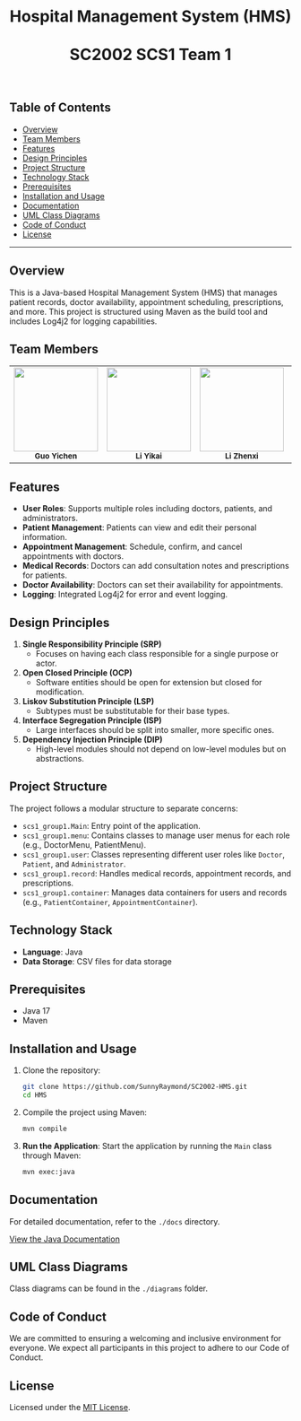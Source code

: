 <div align="center">

# Hospital Management System (HMS) <br/><br/> SC2002 SCS1 Team 1

</div>

<br/>

## Table of Contents

- [Overview](#overview)
- [Team Members](#team-members)
- [Features](#features)
- [Design Principles](#design-principles)
- [Project Structure](#project-structure)
- [Technology Stack](#technology-stack)
- [Prerequisites](#prerequisites)
- [Installation and Usage](#installation-and-usage)
- [Documentation](#documentation)
- [UML Class Diagrams](#uml-class-diagrams)
- [Code of Conduct](#code-of-conduct)
- [License](#license)

---

## Overview

This is a Java-based Hospital Management System (HMS) that manages patient records, doctor availability, appointment scheduling, prescriptions, and more. This project is structured using Maven as the build tool and includes Log4j2 for logging capabilities.

## Team Members

<table>
  <tr>
    <td align="center"><a href="https://github.com/SunnyRaymond" target="_blank"><img src="https://avatars.githubusercontent.com/u/112172601?v=4" width="150px;" alt=""/></a><br /><sub><b>Guo Yichen</b></sub><br /></td>
    <td align="center"><a href="https://github.com/lyk6666" target="_blank"><img src="https://avatars.githubusercontent.com/u/163702942?v=4" width="150px;" alt=""/></a><br /><sub><b>Li Yikai</b></sub><br /></td>
    <td align="center"><a href="https://github.com/zhenxi0901" target="_blank"><img src="https://avatars.githubusercontent.com/u/79646645?v=4" width="150px;" alt=""/></a><br /><sub><b>Li Zhenxi</b></sub><br /></td>
    <td align="center"><a href="https://github.com/xubin0" target="_blank"><img src="https://avatars.githubusercontent.com/u/163966946?v=4" width="150px;" alt=""/></a><br /><sub><b>Cai Xubin</b></sub><br /></td>
    <td align="center"><a href="https://github.com/Loeeeen" target="_blank"><img src="https://avatars.githubusercontent.com/u/164972577?v=4" width="150px;" alt=""/></a><br /><sub><b>Liang Jianpeng</b></sub><br /></td>
  </tr>
</table>

## Features

- **User Roles**: Supports multiple roles including doctors, patients, and administrators.
- **Patient Management**: Patients can view and edit their personal information.
- **Appointment Management**: Schedule, confirm, and cancel appointments with doctors.
- **Medical Records**: Doctors can add consultation notes and prescriptions for patients.
- **Doctor Availability**: Doctors can set their availability for appointments.
- **Logging**: Integrated Log4j2 for error and event logging.

## Design Principles

1. **Single Responsibility Principle (SRP)**
   - Focuses on having each class responsible for a single purpose or actor.
2. **Open Closed Principle (OCP)**
   - Software entities should be open for extension but closed for modification.
3. **Liskov Substitution Principle (LSP)**
   - Subtypes must be substitutable for their base types.
4. **Interface Segregation Principle (ISP)**
   - Large interfaces should be split into smaller, more specific ones.
5. **Dependency Injection Principle (DIP)**
   - High-level modules should not depend on low-level modules but on abstractions.

## Project Structure

The project follows a modular structure to separate concerns:

- `scs1_group1.Main`: Entry point of the application.
- `scs1_group1.menu`: Contains classes to manage user menus for each role (e.g., DoctorMenu, PatientMenu).
- `scs1_group1.user`: Classes representing different user roles like `Doctor`, `Patient`, and `Administrator`.
- `scs1_group1.record`: Handles medical records, appointment records, and prescriptions.
- `scs1_group1.container`: Manages data containers for users and records (e.g., `PatientContainer`, `AppointmentContainer`).

## Technology Stack

- **Language**: Java
- **Data Storage**: CSV files for data storage

## Prerequisites

- Java 17
- Maven

## Installation and Usage

1. Clone the repository:

   ```bash
   git clone https://github.com/SunnyRaymond/SC2002-HMS.git
   cd HMS
   ```

2. Compile the project using Maven:
   ```bash
   mvn compile
   ```
3. **Run the Application**:
   Start the application by running the `Main` class through Maven:
   ```bash
   mvn exec:java
   ```

## Documentation

For detailed documentation, refer to the `./docs` directory.

[View the Java Documentation](https://github.com/SunnyRaymond/SC2002-HMS)

## UML Class Diagrams

Class diagrams can be found in the `./diagrams` folder.

## Code of Conduct

We are committed to ensuring a welcoming and inclusive environment for everyone. We expect all participants in this project to adhere to our Code of Conduct.

## License

Licensed under the [MIT License](https://github.com/SunnyRaymond/SC2002-HMS).
